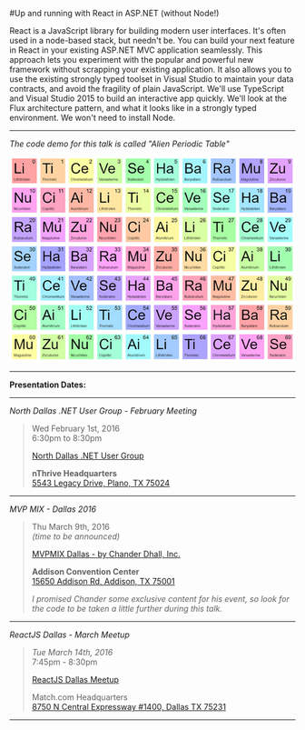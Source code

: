 #Up and running with React in ASP.NET (without Node!)

React is a JavaScript library for building modern user interfaces. It's often used in a node-based stack, but needn't be. You can build your next feature in React in your existing ASP.NET MVC application seamlessly. This approach lets you experiment with the popular and powerful new framework without scrapping your existing application. It also allows you to use the existing strongly typed toolset in Visual Studio to maintain your data contracts, and avoid the fragility of plain JavaScript. We'll use TypeScript and Visual Studio 2015 to build an interactive app quickly. We'll look at the Flux architecture pattern, and what it looks like in a strongly typed environment. We won't need to install Node.

___

*The code demo for this talk is called "Alien Periodic Table"*

![ScreenShot](/SearchTiles/content/images/screenshot.jpg?raw=true "Deterministic Random Element Names")

___

**Presentation Dates:**  

___

*North Dallas .NET User Group - February Meeting*

> Wed February 1st, 2016  
> 6:30pm to 8:30pm
> 
> [North Dallas .NET User Group](http://northdallas.net)  
> 
> **nThrive Headquarters**  
> [5543 Legacy Drive, Plano, TX 75024](https://goo.gl/maps/1OyNE)

___

*MVP MIX - Dallas 2016*

> Thu March 9th, 2016  
>  *(time to be announced)*  
>    
> [MVPMIX Dallas - by Chander Dhall, Inc.](http://mvpmix.com/dallas)  
>  
> **Addison Convention Center**  
> [15650 Addison Rd, Addison, TX 75001](https://goo.gl/maps/FaE52RGAZQv)  
> 
> *I promised Chander some exclusive content for his event, so look for the code to be taken a little further during this talk.*

___

*ReactJS Dallas - March Meetup*

>*Tue March 14th, 2016*  
>7:45pm - 8:30pm  
>
>[ReactJS Dallas Meetup](https://www.meetup.com/ReactJS-Dallas)
>  
>Match.com Headquarters  
>[8750 N Central Expressway #1400, Dallas TX 75231](https://goo.gl/maps/qTdvpZjRdcR2)

___
